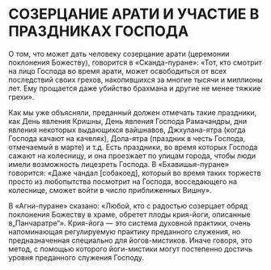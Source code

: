 # СОЗЕРЦАНИЕ АРАТИ И УЧАСТИЕ В ПРАЗДНИКАХ ГОСПОДА

О том, что может дать человеку созерцание арати (церемонии поклонения Божеству), говорится в «Сканда-пуране»: «Тот, кто смотрит на лицо Господа во время арати, может освободиться от всех последствий своих грехов, накопившихся за многие тысячи и миллионы лет. Ему прощается даже убийство брахмана и другие не менее тяжкие грехи».

Как мы уже объясняли, преданный должен отмечать такие праздники, как День явления Кришны, День явления Господа Рамачандры, дни явления некоторых выдающихся вайшнавов, Джхулана-ятра (когда Господа качают на качелях), Дола-ятра (праздник в честь Господа, отмечаемый в марте) и т.д. Есть праздники, во время которых Господа сажают на колесницу, и она проезжает по улицам города, чтобы люди имели возможность лицезреть Господа. В «Бхавишья-пуране» говорится: «Даже чандал [собакоед], который во время таких торжеств просто из любопытства посмотрит на Господа, восседающего на колеснице, сможет войти в число приближенных Вишну».

В «Агни-пуране» сказано: «Любой, кто с радостью созерцает обряд поклонения Божеству в храме, обретет плоды крия-йоги, описанные в„Панчаратре“». Крия-йога — это система духовной практики, очень напоминающая регулируемую практику преданного служения, но предназначенная специально для йогов-мистиков. Иначе говоря, это метод, с помощью которого йоги-мистики могут постепенно достичь уровня преданного служения Господу.
